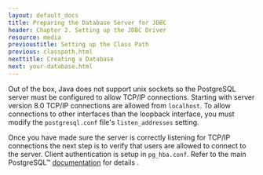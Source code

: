 ```yaml
---
layout: default_docs
title: Preparing the Database Server for JDBC
header: Chapter 2. Setting up the JDBC Driver
resource: media
previoustitle: Setting up the Class Path
previous: classpath.html
nexttitle: Creating a Database
next: your-database.html
---
```


Out of the box, Java does not support unix sockets so the PostgreSQL server must be 
configured to allow TCP/IP connections. Starting with server version 8.0 TCP/IP
connections are allowed from `localhost`. To allow connections to other interfaces
than the loopback interface, you must modify the `postgresql.conf` file's `listen_addresses`
setting.


Once you have made sure the server is correctly listening for TCP/IP connections
the next step is to verify that users are allowed to connect to the server. Client
authentication is setup in `pg_hba.conf`. Refer to the main PostgreSQL™ [documentation](https://www.postgresql.org/docs/current/auth-pg-hba-conf.html)
for details . 

